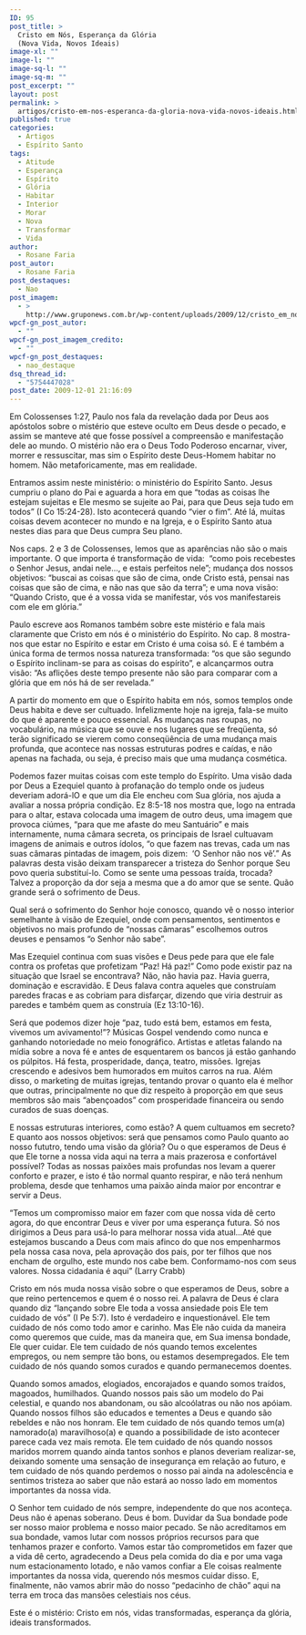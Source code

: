 ```yaml
---
ID: 95
post_title: >
  Cristo em Nós, Esperança da Glória
  (Nova Vida, Novos Ideais)
image-xl: ""
image-l: ""
image-sq-l: ""
image-sq-m: ""
post_excerpt: ""
layout: post
permalink: >
  artigos/cristo-em-nos-esperanca-da-gloria-nova-vida-novos-ideais.html
published: true
categories:
  - Artigos
  - Espírito Santo
tags:
  - Atitude
  - Esperança
  - Espírito
  - Glória
  - Habitar
  - Interior
  - Morar
  - Nova
  - Transformar
  - Vida
author:
  - Rosane Faria
post_autor:
  - Rosane Faria
post_destaques:
  - Nao
post_imagem:
  - >
    http://www.gruponews.com.br/wp-content/uploads/2009/12/cristo_em_nos_esperanca_da_gloria.jpg
wpcf-gn_post_autor:
  - ""
wpcf-gn_post_imagem_credito:
  - ""
wpcf-gn_post_destaques:
  - nao_destaque
dsq_thread_id:
  - "5754447028"
post_date: 2009-12-01 21:16:09
---
```

Em Colossenses 1:27, Paulo nos fala da revelação dada por Deus aos apóstolos sobre o mistério que esteve oculto em Deus desde o pecado, e assim se manteve até que fosse possível a compreensão e manifestação dele ao mundo. O mistério não era o Deus Todo Poderoso encarnar, viver, morrer e ressuscitar, mas sim o Espírito deste Deus-Homem habitar no homem. Não metaforicamente, mas em realidade.

Entramos assim neste ministério: o ministério do Espírito Santo. Jesus cumpriu o plano do Pai e aguarda a hora em que “todas as coisas lhe estejam sujeitas e Ele mesmo se sujeite ao Pai, para que Deus seja tudo em todos” (I Co 15:24-28). Isto acontecerá quando “vier o fim”. Até lá, muitas coisas devem acontecer no mundo e na Igreja, e o Espírito Santo atua nestes dias para que Deus cumpra Seu plano.

Nos caps. 2 e 3 de Colossenses, lemos que as aparências não são o mais importante. O que importa é transformação de vida:  “como pois recebestes o Senhor Jesus, andai nele..., e estais perfeitos nele”; mudança dos nossos objetivos: “buscai as coisas que são de cima, onde Cristo está, pensai nas coisas que são de cima, e não nas que são da terra”; e uma nova visão: “Quando Cristo, que é a vossa vida se manifestar, vós vos manifestareis com ele em glória.”

Paulo escreve aos Romanos também sobre este mistério e fala mais claramente que Cristo em nós é o ministério do Espírito. No cap. 8 mostra-nos que estar no Espírito e estar em Cristo é uma coisa só. E é também a única forma de termos nossa natureza transformada: “os que são segundo o Espírito inclinam-se para as coisas do espírito”, e alcançarmos outra visão: “As aflições deste tempo presente não são para comparar com a glória que em nós há de ser revelada.”

A partir do momento em que o Espírito habita em nós, somos templos onde Deus habita e deve ser cultuado. Infelizmente hoje na igreja, fala-se muito do que é aparente e pouco essencial. As mudanças nas roupas, no vocabulário, na música que se ouve e nos lugares que se freqüenta, só terão significado se vierem como conseqüência de uma mudança mais profunda, que acontece nas nossas estruturas podres e caídas, e não apenas na fachada, ou seja, é preciso mais que uma mudança cosmética.

Podemos fazer muitas coisas com este templo do Espírito. Uma visão dada por Deus a Ezequiel quanto à profanação do templo onde os judeus deveriam adorá-lO e que um dia Ele encheu com Sua glória, nos ajuda a avaliar a nossa própria condição. Ez 8:5-18 nos mostra que, logo na entrada para o altar, estava colocada uma imagem de outro deus, uma imagem que provoca ciúmes, “para que me afaste do meu Santuário” e mais internamente, numa câmara secreta, os principais de Israel cultuavam imagens de animais e outros ídolos, “o que fazem nas trevas, cada um nas suas câmaras pintadas de imagem, pois dizem:  ‘O Senhor não nos vê’.” As palavras desta visão deixam transparecer a tristeza do Senhor porque Seu povo queria substituí-lo. Como se sente uma pessoas traída, trocada? Talvez a proporção da dor seja a mesma que a do amor que se sente. Quão grande será o sofrimento de Deus.

Qual será o sofrimento do Senhor hoje conosco, quando vê o nosso interior semelhante à visão de Ezequiel, onde com pensamentos, sentimentos e objetivos no mais profundo de “nossas câmaras” escolhemos outros deuses e pensamos “o Senhor não sabe”.

Mas Ezequiel continua com suas visões e Deus pede para que ele fale contra os profetas que profetizam “Paz! Há paz!” Como pode existir paz na situação que Israel se encontrava? Não, não havia paz. Havia guerra, dominação e escravidão. E Deus falava contra aqueles que construíam paredes fracas e as cobriam para disfarçar, dizendo que viria destruir as paredes e também quem as construía (Ez 13:10-16).

Será que podemos dizer hoje “paz, tudo está bem, estamos em festa, vivemos um avivamento!”? Músicas Gospel vendendo como nunca e ganhando notoriedade no meio fonográfico. Artistas e atletas falando na mídia sobre a nova fé e antes de esquentarem os bancos já estão ganhando os púlpitos. Há festa, prosperidade, dança, teatro, missões. Igrejas crescendo e adesivos bem humorados em muitos carros na rua. Além disso, o marketing de muitas igrejas, tentando provar o quanto ela é melhor que outras, principalmente no que diz respeito à proporção em que seus membros são mais “abençoados” com prosperidade financeira ou sendo curados de suas doenças.

E nossas estruturas interiores, como estão? A quem cultuamos em secreto? E quanto aos nossos objetivos: será que pensamos como Paulo quanto ao nosso fututro, tendo uma visão da glória? Ou o que esperamos de Deus é que Ele torne a nossa vida aqui na terra a mais prazerosa e confortável possível? Todas as nossas paixões mais profundas nos levam a querer conforto e prazer, e isto é tão normal quanto respirar, e não terá nenhum problema, desde que tenhamos uma paixão ainda maior por encontrar e servir a Deus.

“Temos um compromisso maior em fazer com que nossa vida dê certo agora, do que encontrar Deus e viver por uma esperança futura. Só nos dirigimos a Deus para usá-lo para melhorar nossa vida atual...Até que estejamos buscando a Deus com mais afinco do que nos empenharmos pela nossa casa nova, pela aprovação dos pais, por ter filhos que nos encham de orgulho, este mundo nos cabe bem. Conformamo-nos com seus valores. Nossa cidadania é aqui” (Larry Crabb)

Cristo em nós muda nossa visão sobre o que esperamos de Deus, sobre a que reino pertencemos e quem é o nosso rei. A palavra de Deus é clara quando diz “lançando sobre Ele toda a vossa ansiedade pois Ele tem cuidado de vós” (I Pe 5:7). Isto é verdadeiro e inquestionável. Ele tem cuidado de nós como todo amor e carinho. Mas Ele não cuida da maneira como queremos que cuide, mas da maneira que, em Sua imensa bondade, Ele quer cuidar. Ele tem cuidado de nós quando temos excelentes empregos, ou nem sempre tão bons, ou estamos desempregados. Ele tem cuidado de nós quando somos curados e quando permanecemos doentes.

Quando somos amados, elogiados, encorajados e quando somos traídos, magoados, humilhados. Quando nossos pais são um modelo do Pai celestial, e quando nos abandonam, ou são alcoólatras ou não nos apóiam. Quando nossos filhos são educados e tementes a Deus e quando são rebeldes e não nos honram. Ele tem cuidado de nós quando temos um(a) namorado(a) maravilhoso(a) e quando a possibilidade de isto acontecer parece cada vez mais remota. Ele tem cuidado de nós quando nossos maridos morrem quando ainda tantos sonhos e planos deveriam realizar-se, deixando somente uma sensação de insegurança em relação ao futuro, e tem cuidado de nós quando perdemos o nosso pai ainda na adolescência e sentimos tristeza ao saber que não estará ao nosso lado em momentos importantes da nossa vida.

O Senhor tem cuidado de nós sempre, independente do que nos aconteça. Deus não é apenas soberano. Deus é bom. Duvidar da Sua bondade pode ser nosso maior problema e nosso maior pecado. Se não acreditamos em sua bondade, vamos lutar com nossos próprios recursos para que tenhamos prazer e conforto. Vamos estar tão comprometidos em fazer que a vida dê certo, agradecendo a Deus pela comida do dia e por uma vaga num estacionamento lotado, e não vamos confiar a Ele coisas realmente importantes da nossa vida, querendo nós mesmos cuidar disso. E, finalmente, não vamos abrir mão do nosso “pedacinho de chão” aqui na terra em troca das mansões celestiais nos céus.

Este é o mistério: Cristo em nós, vidas transformadas, esperança da glória, ideais transformados.